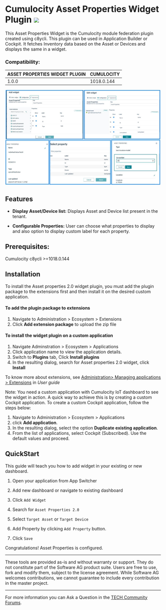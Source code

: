 # Cumulocity Asset Properties Widget Plugin [<img width="35" src="https://user-images.githubusercontent.com/32765455/211497905-561e9197-18b9-43d5-a023-071d3635f4eb.png"/>](https://github.com/SoftwareAG/cumulocity-device-enrolment-widget/releases/download/cumulocity-device-enrolment-widget-1.0.1/cumulocity-device-enrolment-widget-1.0.1.zip)

This Asset Properties Widget is the Cumulocity module federation plugin created using c8ycli. This plugin can be used in Application Builder or Cockpit. It fetches Inventory data based on the Asset or Devices and displays the same in a widget.

### Compatibility:

| ASSET PROPERTIES WIDGET PLUGIN | CUMULOCITY |
| ------------------------------ | ---------- |
| 1.0.0                          | 1018.0.144 |

![Asset-properties](images/asset-property-image.JPG)

## Features

- **Display Asset/Device list:** Displays Asset and Device list present in the tenant.

- **Configurable Properties:** User can choose what properties to display and also option to display custom label for each property.

## Prerequisites:

Cumulocity c8ycli >=1018.0.144

## Installation

To install the Asset properties 2.0 widget plugin, you must add the plugin package to the extensions first and then install it on the desired custom application.

#### To add the plugin package to extensions

1.  Navigate to Administration > Ecosystem > Extensions
2.  Click **Add extension package** to upload the zip file

#### To install the widget plugin on a custom application

1. Navigate Adminstration > Ecosystem > Applications
2. Click application name to view the application details.
3. Switch to **Plugins** tab, Click **Install plugins**
4. In the resulting dialog, search for Asset properties 2.0 widget, click **Install**

To know more about extensions, see [Administration> Managing applications > Extensions](https://cumulocity.com/guides/users-guide/administration/#extensions) in _User guide_


Note: You need a custom application with Cumulocity IoT dashboard to see the widget in action. A quick way to achieve this is by creating a custom Cockpit application.
To create a custom Cockpit application, follow the steps below:

1. Navigate to Administration > Ecosystem > Applications
2. click **Add application**.
3. In the resulting dialog, select the option **Duplicate existing application**.
4. From the list of applications, select Cockpit (Subscribed). Use the default values and proceed.

## QuickStart

This guide will teach you how to add widget in your existing or new dashboard.

1. Open your application from App Switcher

2. Add new dashboard or navigate to existing dashboard

3. Click `Add Widget`

4. Search for `Asset Properties 2.0`

5. Select `Target Asset` or `Target Device`

6. Add Property by clicking `Add Property` button.

7. Click `Save`

Congratulations! Asset Properties is configured.

---

These tools are provided as-is and without warranty or support. They do not constitute part of the Software AG product suite. Users are free to use, fork and modify them, subject to the license agreement. While Software AG welcomes contributions, we cannot guarantee to include every contribution in the master project.

---

For more information you can Ask a Question in the [TECH Community Forums](https://tech.forums.softwareag.com/tag/Cumulocity-IoT).
